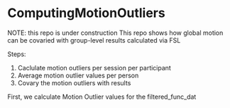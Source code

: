 # ComputingMotionOutliers
NOTE: this repo is under construction
This repo shows how global motion can be covaried with group-level results calculated via FSL


Steps:
1. Caclulate motion outliers per session per participant
2. Average motion outlier values per person
3. Covary the motion outliers with results

First, we calculate Motion Outlier values for the filtered_func_dat
